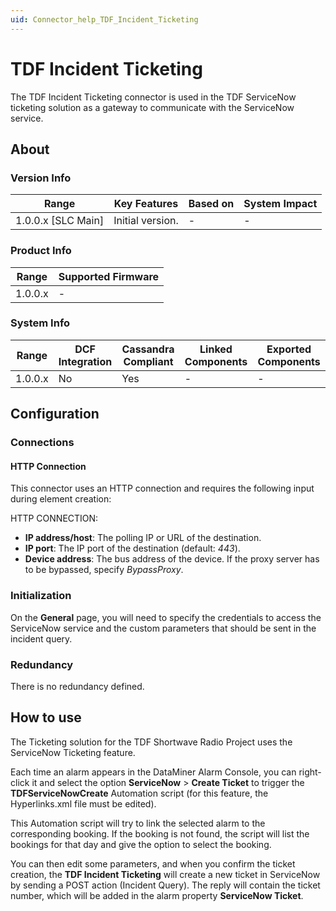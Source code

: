 ```yaml
---
uid: Connector_help_TDF_Incident_Ticketing
---
```


# TDF Incident Ticketing

The TDF Incident Ticketing connector is used in the TDF ServiceNow ticketing solution as a gateway to communicate with the ServiceNow service.

## About

### Version Info

| **Range**            | **Key Features** | **Based on** | **System Impact** |
|----------------------|------------------|--------------|-------------------|
| 1.0.0.x \[SLC Main\] | Initial version. | \-           | \-                |

### Product Info

| **Range** | **Supported Firmware** |
|-----------|------------------------|
| 1.0.0.x   | \-                     |

### System Info

| **Range** | **DCF Integration** | **Cassandra Compliant** | **Linked Components** | **Exported Components** |
|-----------|---------------------|-------------------------|-----------------------|-------------------------|
| 1.0.0.x   | No                  | Yes                     | \-                    | \-                      |

## Configuration

### Connections

#### HTTP Connection

This connector uses an HTTP connection and requires the following input during element creation:

HTTP CONNECTION:

- **IP address/host**: The polling IP or URL of the destination.
- **IP port**: The IP port of the destination (default: *443*).
- **Device address**: The bus address of the device. If the proxy server has to be bypassed, specify *BypassProxy*.

### Initialization

On the **General** page, you will need to specify the credentials to access the ServiceNow service and the custom parameters that should be sent in the incident query.

### Redundancy

There is no redundancy defined.

## How to use

The Ticketing solution for the TDF Shortwave Radio Project uses the ServiceNow Ticketing feature.

Each time an alarm appears in the DataMiner Alarm Console, you can right-click it and select the option **ServiceNow** \> **Create Ticket** to trigger the **TDFServiceNowCreate** Automation script (for this feature, the Hyperlinks.xml file must be edited).

This Automation script will try to link the selected alarm to the corresponding booking. If the booking is not found, the script will list the bookings for that day and give the option to select the booking.

You can then edit some parameters, and when you confirm the ticket creation, the **TDF Incident Ticketing** will create a new ticket in ServiceNow by sending a POST action (Incident Query). The reply will contain the ticket number, which will be added in the alarm property **ServiceNow Ticket**.
